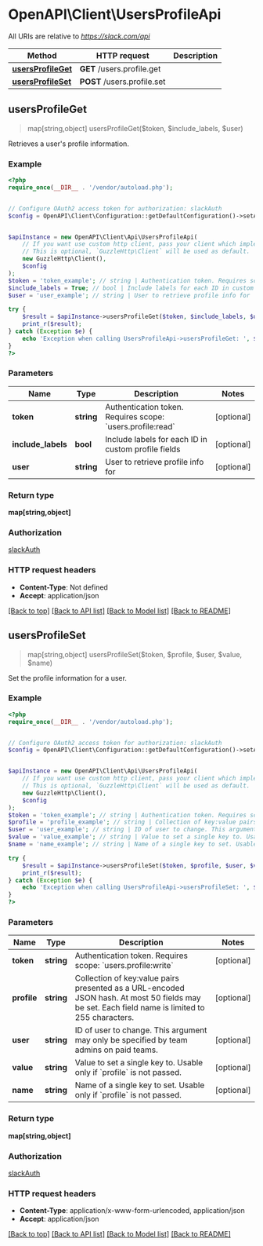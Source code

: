 # OpenAPI\Client\UsersProfileApi

All URIs are relative to *https://slack.com/api*

Method | HTTP request | Description
------------- | ------------- | -------------
[**usersProfileGet**](UsersProfileApi.md#usersProfileGet) | **GET** /users.profile.get | 
[**usersProfileSet**](UsersProfileApi.md#usersProfileSet) | **POST** /users.profile.set | 



## usersProfileGet

> map[string,object] usersProfileGet($token, $include_labels, $user)



Retrieves a user's profile information.

### Example

```php
<?php
require_once(__DIR__ . '/vendor/autoload.php');


// Configure OAuth2 access token for authorization: slackAuth
$config = OpenAPI\Client\Configuration::getDefaultConfiguration()->setAccessToken('YOUR_ACCESS_TOKEN');


$apiInstance = new OpenAPI\Client\Api\UsersProfileApi(
    // If you want use custom http client, pass your client which implements `GuzzleHttp\ClientInterface`.
    // This is optional, `GuzzleHttp\Client` will be used as default.
    new GuzzleHttp\Client(),
    $config
);
$token = 'token_example'; // string | Authentication token. Requires scope: `users.profile:read`
$include_labels = True; // bool | Include labels for each ID in custom profile fields
$user = 'user_example'; // string | User to retrieve profile info for

try {
    $result = $apiInstance->usersProfileGet($token, $include_labels, $user);
    print_r($result);
} catch (Exception $e) {
    echo 'Exception when calling UsersProfileApi->usersProfileGet: ', $e->getMessage(), PHP_EOL;
}
?>
```

### Parameters


Name | Type | Description  | Notes
------------- | ------------- | ------------- | -------------
 **token** | **string**| Authentication token. Requires scope: &#x60;users.profile:read&#x60; | [optional]
 **include_labels** | **bool**| Include labels for each ID in custom profile fields | [optional]
 **user** | **string**| User to retrieve profile info for | [optional]

### Return type

**map[string,object]**

### Authorization

[slackAuth](../../README.md#slackAuth)

### HTTP request headers

- **Content-Type**: Not defined
- **Accept**: application/json

[[Back to top]](#) [[Back to API list]](../../README.md#documentation-for-api-endpoints)
[[Back to Model list]](../../README.md#documentation-for-models)
[[Back to README]](../../README.md)


## usersProfileSet

> map[string,object] usersProfileSet($token, $profile, $user, $value, $name)



Set the profile information for a user.

### Example

```php
<?php
require_once(__DIR__ . '/vendor/autoload.php');


// Configure OAuth2 access token for authorization: slackAuth
$config = OpenAPI\Client\Configuration::getDefaultConfiguration()->setAccessToken('YOUR_ACCESS_TOKEN');


$apiInstance = new OpenAPI\Client\Api\UsersProfileApi(
    // If you want use custom http client, pass your client which implements `GuzzleHttp\ClientInterface`.
    // This is optional, `GuzzleHttp\Client` will be used as default.
    new GuzzleHttp\Client(),
    $config
);
$token = 'token_example'; // string | Authentication token. Requires scope: `users.profile:write`
$profile = 'profile_example'; // string | Collection of key:value pairs presented as a URL-encoded JSON hash. At most 50 fields may be set. Each field name is limited to 255 characters.
$user = 'user_example'; // string | ID of user to change. This argument may only be specified by team admins on paid teams.
$value = 'value_example'; // string | Value to set a single key to. Usable only if `profile` is not passed.
$name = 'name_example'; // string | Name of a single key to set. Usable only if `profile` is not passed.

try {
    $result = $apiInstance->usersProfileSet($token, $profile, $user, $value, $name);
    print_r($result);
} catch (Exception $e) {
    echo 'Exception when calling UsersProfileApi->usersProfileSet: ', $e->getMessage(), PHP_EOL;
}
?>
```

### Parameters


Name | Type | Description  | Notes
------------- | ------------- | ------------- | -------------
 **token** | **string**| Authentication token. Requires scope: &#x60;users.profile:write&#x60; | [optional]
 **profile** | **string**| Collection of key:value pairs presented as a URL-encoded JSON hash. At most 50 fields may be set. Each field name is limited to 255 characters. | [optional]
 **user** | **string**| ID of user to change. This argument may only be specified by team admins on paid teams. | [optional]
 **value** | **string**| Value to set a single key to. Usable only if &#x60;profile&#x60; is not passed. | [optional]
 **name** | **string**| Name of a single key to set. Usable only if &#x60;profile&#x60; is not passed. | [optional]

### Return type

**map[string,object]**

### Authorization

[slackAuth](../../README.md#slackAuth)

### HTTP request headers

- **Content-Type**: application/x-www-form-urlencoded, application/json
- **Accept**: application/json

[[Back to top]](#) [[Back to API list]](../../README.md#documentation-for-api-endpoints)
[[Back to Model list]](../../README.md#documentation-for-models)
[[Back to README]](../../README.md)


